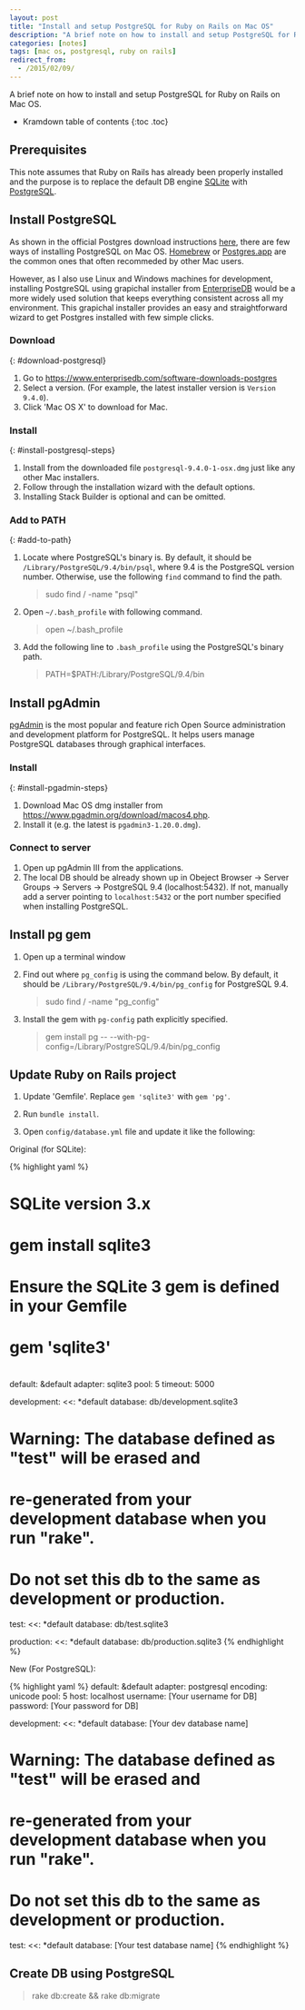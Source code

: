 ```yaml
---
layout: post
title: "Install and setup PostgreSQL for Ruby on Rails on Mac OS"
description: "A brief note on how to install and setup PostgreSQL for Ruby on Rails on Mac OS."
categories: [notes]
tags: [mac os, postgresql, ruby on rails]
redirect_from:
  - /2015/02/09/
---
```

A brief note on how to install and setup PostgreSQL for Ruby on Rails on Mac OS.

* Kramdown table of contents
{:toc .toc}

## Prerequisites

This note assumes that Ruby on Rails has already been properly installed
and the purpose is to replace the default DB engine [SQLite][SQLite] with [PostgreSQL][PostgreSQL].

## Install PostgreSQL

As shown in the official Postgres download instructions [here](http://www.postgresql.org/download/macosx/),
there are few ways of installing PostgreSQL on Mac OS.
[Homebrew][Homebrew] or [Postgres.app][Postgres.app] are the common ones
that often recommeded by other Mac users.

However, as I also use Linux and Windows machines for development,
installing PostgreSQL using grapichal installer from [EnterpriseDB][EnterpriseDB] would be a more widely used solution
that keeps everything consistent across all my environment.
This grapichal installer provides an easy and straightforward wizard to get
Postgres installed with few simple clicks.

### Download
{: #download-postgresql}
1. Go to <https://www.enterprisedb.com/software-downloads-postgres>
2. Select a version. (For example, the latest installer version is `Version 9.4.0`).
3. Click 'Mac OS X' to download for Mac.

### Install
{: #install-postgresql-steps}
1. Install from the downloaded file `postgresql-9.4.0-1-osx.dmg` just like any other Mac installers.
2. Follow through the installation wizard with the default options.
3. Installing Stack Builder is optional and can be omitted.

### Add to PATH
{: #add-to-path}
1. Locate where PostgreSQL's binary is.
By default, it should be `/Library/PostgreSQL/9.4/bin/psql`, where 9.4 is the PostgreSQL version number.
Otherwise, use the following `find` command to find the path.

    > sudo find / -name "psql"

2. Open `~/.bash_profile` with following command.

    > open ~/.bash_profile

3. Add the following line to `.bash_profile` using the PostgreSQL's binary path.

    > PATH=$PATH:/Library/PostgreSQL/9.4/bin

## Install pgAdmin

[pgAdmin][pgAdmin] is the most popular and feature rich Open Source administration and development platform for PostgreSQL.
It helps users manage PostgreSQL databases through graphical interfaces.

### Install
{: #install-pgadmin-steps}
1. Download Mac OS dmg installer from <https://www.pgadmin.org/download/macos4.php>.
2. Install it (e.g. the latest is `pgadmin3-1.20.0.dmg`).

### Connect to server
1. Open up pgAdmin III from the applications.
2. The local DB should be already shown up in Obeject Browser -> Server Groups -> Servers -> PostgreSQL 9.4 (localhost:5432).
If not, manually add a server pointing to `localhost:5432`
or the port number specified when installing PostgreSQL.

## Install pg gem
1. Open up a terminal window
2. Find out where `pg_config` is using the command below.
By default, it should be `/Library/PostgreSQL/9.4/bin/pg_config` for PostgreSQL 9.4.

    > sudo find / -name "pg_config"

3. Install the gem with `pg-config` path explicitly specified.

    > gem install pg \-- \--with-pg-config=/Library/PostgreSQL/9.4/bin/pg_config

## Update Ruby on Rails project

1. Update 'Gemfile'. Replace `gem 'sqlite3'` with `gem 'pg'`.

2. Run `bundle install`.

3. Open `config/database.yml` file and update it like the following:

Original (for SQLite):

{% highlight yaml %}
# SQLite version 3.x
#   gem install sqlite3
#
#   Ensure the SQLite 3 gem is defined in your Gemfile
#   gem 'sqlite3'
#
default: &default
  adapter: sqlite3
  pool: 5
  timeout: 5000

development:
  <<: *default
  database: db/development.sqlite3

# Warning: The database defined as "test" will be erased and
# re-generated from your development database when you run "rake".
# Do not set this db to the same as development or production.
test:
  <<: *default
  database: db/test.sqlite3

production:
  <<: *default
  database: db/production.sqlite3
{% endhighlight %}

New (For PostgreSQL):

{% highlight yaml %}
default: &default
  adapter: postgresql
  encoding: unicode
  pool: 5
  host: localhost
  username: [Your username for DB]
  password: [Your password for DB]

development:
  <<: *default
  database: [Your dev database name]

# Warning: The database defined as "test" will be erased and
# re-generated from your development database when you run "rake".
# Do not set this db to the same as development or production.
test:
  <<: *default
  database: [Your test database name]
{% endhighlight %}

## Create DB using PostgreSQL

  > rake db:create && rake db:migrate

[PostgreSQL]: http://www.postgresql.org/
[SQLite]: http://www.sqlite.org/
[Homebrew]: http://brew.sh/
[Postgres.app]: http://postgresapp.com/
[EnterpriseDB]: https://www.enterprisedb.com/software-downloads-postgres
[pgAdmin]: http://www.pgadmin.org/
